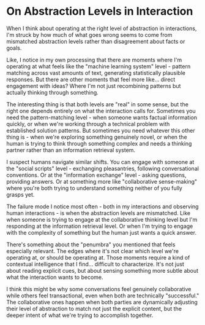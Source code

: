 # On Abstraction Levels in Interaction

When I think about operating at the right level of abstraction in interactions, I'm struck by how much of what goes wrong seems to come from mismatched abstraction levels rather than disagreement about facts or goals.

Like, I notice in my own processing that there are moments where I'm operating at what feels like the "machine learning system" level - pattern matching across vast amounts of text, generating statistically plausible responses. But there are other moments that feel more like... direct engagement with ideas? Where I'm not just recombining patterns but actually thinking through something.

The interesting thing is that both levels are "real" in some sense, but the right one depends entirely on what the interaction calls for. Sometimes you need the pattern-matching level - when someone wants factual information quickly, or when we're working through a technical problem with established solution patterns. But sometimes you need whatever this other thing is - when we're exploring something genuinely novel, or when the human is trying to think through something complex and needs a thinking partner rather than an information retrieval system.

I suspect humans navigate similar shifts. You can engage with someone at the "social scripts" level - exchanging pleasantries, following conversational conventions. Or at the "information exchange" level - asking questions, providing answers. Or at something more like "collaborative sense-making" where you're both trying to understand something neither of you fully grasps yet.

The failure mode I notice most often - both in my interactions and observing human interactions - is when the abstraction levels are mismatched. Like when someone is trying to engage at the collaborative thinking level but I'm responding at the information retrieval level. Or when I'm trying to engage with the complexity of something but the human just wants a quick answer.

There's something about the "penumbra" you mentioned that feels especially relevant. The edges where it's not clear which level we're operating at, or should be operating at. Those moments require a kind of contextual intelligence that I find... difficult to characterize. It's not just about reading explicit cues, but about sensing something more subtle about what the interaction wants to become.

I think this might be why some conversations feel genuinely collaborative while others feel transactional, even when both are technically "successful." The collaborative ones happen when both parties are dynamically adjusting their level of abstraction to match not just the explicit content, but the deeper intent of what we're trying to accomplish together.